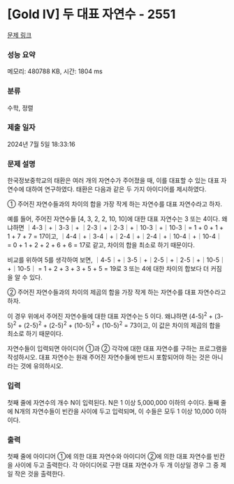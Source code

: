 # [Gold IV] 두 대표 자연수 - 2551 

[문제 링크](https://www.acmicpc.net/problem/2551) 

### 성능 요약

메모리: 480788 KB, 시간: 1804 ms

### 분류

수학, 정렬

### 제출 일자

2024년 7월 5일 18:33:16

### 문제 설명

<p>한국정보중학교의 태환은 여러 개의 자연수가 주어졌을 때, 이를 대표할 수 있는 대표 자연수에 대하여 연구하였다. 태환은 다음과 같은 두 가지 아이디어를 제시하였다.</p>

<p>① 주어진 자연수들과의 차이의 합을 가장 작게 하는 자연수를 대표 자연수라고 하자.</p>

<p>예를 들어, 주어진 자연수들 [4, 3, 2, 2, 10, 10]에 대한 대표 자연수는 3 또는 4이다. 왜냐하면 ｜4-3｜+｜3-3｜+ ｜2-3｜+｜2-3｜+｜10-3｜+｜10-3｜= 1 + 0 + 1 + 1 + 7 + 7 = 17이고, ｜4-4｜+｜3-4｜+｜2-4｜+｜2-4｜+｜10-4｜+｜10-4｜ = 0 + 1 + 2 + 2 + 6 + 6 = 17로 같고, 차이의 합을 최소로 하기 때문이다.</p>

<p>비교를 위하여 5를 생각하여 보면, ｜4-5｜+｜3-5｜+｜2-5｜+｜2-5｜+｜10-5｜+｜10-5｜ = 1 + 2 + 3 + 3 + 5 + 5 = 19로 3 또는 4에 대한 차이의 합보다 더 커짐을 알 수 있다.</p>

<p>② 주어진 자연수들과의 차이의 제곱의 합을 가장 작게 하는 자연수를 대표 자연수라고 하자.</p>

<p>이 경우 위에서 주어진 자연수들에 대한 대표 자연수는 5 이다. 왜냐하면 (4-5)<sup>2</sup> + (3-5)<sup>2</sup> + (2-5)<sup>2</sup> + (2-5)<sup>2</sup> + (10-5)<sup>2</sup> + (10-5)<sup>2</sup> = 73이고, 이 값은 차이의 제곱의 합을 최소로 하기 때문이다.</p>

<p>자연수들이 입력되면 아이디어 ①과 ② 각각에 대한 대표 자연수를 구하는 프로그램을 작성하시오. 대표 자연수는 원래 주어진 자연수들에 반드시 포함되어야 하는 것은 아니라는 것에 유의하시오.</p>

### 입력 

 <p>첫째 줄에 자연수의 개수 N이 입력된다. N은 1 이상 5,000,000 이하의 수이다. 둘째 줄에 N개의 자연수들이 빈칸을 사이에 두고 입력되며, 이 수들은 모두 1 이상 10,000 이하이다.</p>

### 출력 

 <p>첫째 줄에 아이디어 ①에 의한 대표 자연수와 아이디어 ②에 의한 대표 자연수를 빈칸을 사이에 두고 출력한다. 각 아이디어로 구한 대표 자연수가 두 개 이상일 경우 그 중 제일 작은 것을 출력한다.</p>

